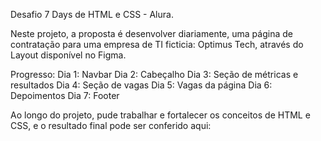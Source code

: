 Desafio 7 Days de HTML e CSS - Alura.

Neste projeto, a proposta é desenvolver diariamente, uma página de contratação para uma empresa de TI ficticia: Optimus Tech, através do Layout disponível no Figma.

Progresso:
 Dia 1: Navbar
 Dia 2: Cabeçalho
 Dia 3: Seção de métricas e resultados
 Dia 4: Seção de vagas
 Dia 5: Vagas da página
 Dia 6: Depoimentos
 Dia 7: Footer

 Ao longo do projeto, pude trabalhar e fortalecer os conceitos de HTML e CSS, e o resultado final pode ser conferido aqui: 
